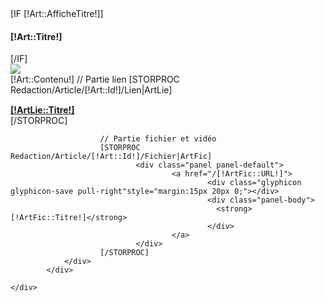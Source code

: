 <div class="article [!Couleur!]">
    <div class=" container nopadding-right nopadding-left">
            [IF [!Art::AfficheTitre!]]
                <h4>[!Art::Titre!]</h4>
            [/IF]
            <div class="row">
                <div class="col-md-6">
                        <img src="/[!Art::Image!]" class="img-responsive"/>
                </div>
                <div class="col-md-6">
                        [!Art::Contenu!]
                        // Partie lien
                        [STORPROC Redaction/Article/[!Art::Id!]/Lien|ArtLie]
                                <div class="panel panel-default">
                                        <a href="[!ArtLie::URL!]">
                                                <div style="margin:15px 20px 0;" class="glyphicon glyphicon-circle-arrow-right pull-right"></div>
                                                <div class="panel-body">
                                                  <strong>[!ArtLie::Titre!]</strong>
                                                </div>
                                        </a>
                                </div>
                        [/STORPROC]
                
                        // Partie fichier et vidéo
                        [STORPROC Redaction/Article/[!Art::Id!]/Fichier|ArtFic]
                                <div class="panel panel-default">
                                        <a href="/[!ArtFic::URL!]">
                                                <div class="glyphicon glyphicon-save pull-right"style="margin:15px 20px 0;"></div>
                                                <div class="panel-body">
                                                  <strong>[!ArtFic::Titre!]</strong>
                                                </div>
                                        </a>
                                </div>
                        [/STORPROC]
                </div>
            </div>
            
    </div>
</div>